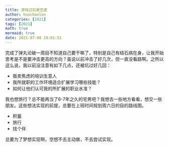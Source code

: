 ```yaml
---
title: 游戏过后是空虚
author: hoochanlon
categories: [2021]
tags: [2021]
math: true
mermaid: true
date: 2021-07-08 19:01:51
---
```


完成了弹丸论破一周目不知道自己要干嘛了，特别是自己有结石病在身，让我开始思考是不是要冲击更高的方向？虽说以前冲击了好几次，但一直没看路啊。之所以这么说，我以前没注意有如下几点，还被坑过好几回：

* 贩卖焦虑的培训生意人
* 我所就职的工作环境适合扩展学习哪些技能？
* 如何让他们认可我的所扩展的职业水准？

我也想旅行？总不能再当了6-7年之久的宅男吧？我想去一些地方看看，想交一些朋友。这些想法实现的前提，总要在上班时间规划周六日的目的路线图。

* 积蓄
* 旅行
* 找个伴

总要为了梦想实现啊，空想不去主动做，不去尝试实现。
